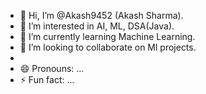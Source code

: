 - 👋 Hi, I’m @Akash9452 (Akash Sharma).
- 👀 I’m interested in AI, ML, DSA(Java).
- 🌱 I’m currently learning Machine Learning.
- 💞️ I’m looking to collaborate on Ml projects.
- 
- 😄 Pronouns: ...
- ⚡ Fun fact: ...

<!---
KingshSharma/KingshSharma is a ✨ special ✨ repository because its `README.md` (this file) appears on your GitHub profile.
You can click the Preview link to take a look at your changes.
--->
